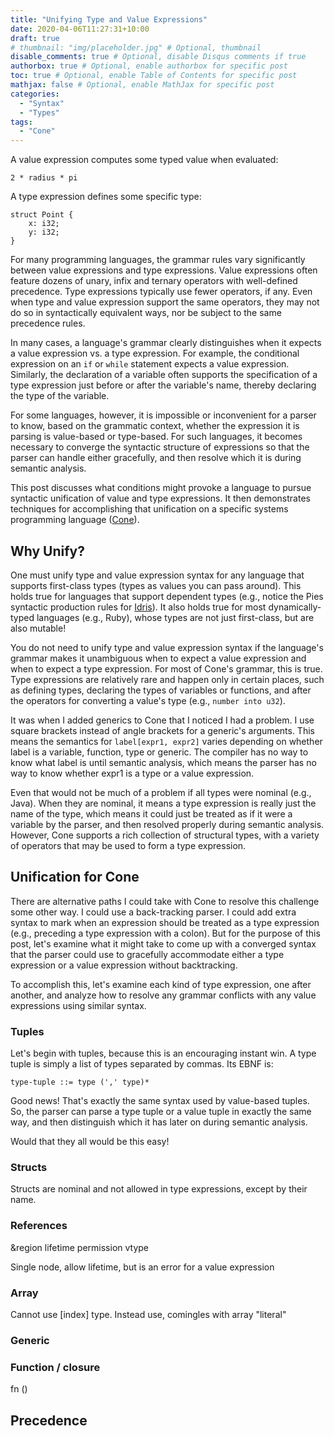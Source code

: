 ```yaml
---
title: "Unifying Type and Value Expressions"
date: 2020-04-06T11:27:31+10:00
draft: true
# thumbnail: "img/placeholder.jpg" # Optional, thumbnail
disable_comments: true # Optional, disable Disqus comments if true
authorbox: true # Optional, enable authorbox for specific post
toc: true # Optional, enable Table of Contents for specific post
mathjax: false # Optional, enable MathJax for specific post
categories:
  - "Syntax"
  - "Types"
tags:
  - "Cone"
---
```


A value expression computes some typed value when evaluated:

    2 * radius * pi

A type expression defines some specific type:

    struct Point {
	    x: i32;
		y: i32;
	}
	
For many programming languages, the grammar rules vary significantly between value expressions
and type expressions. Value expressions often feature dozens
of unary, infix and ternary operators with well-defined precedence.
Type expressions typically use fewer operators, if any. 
Even when type and value expression support the same operators,
they may not do so in syntactically equivalent ways,
nor be subject to the same precedence rules.

In many cases, a language's grammar clearly distinguishes when it expects a
value expression vs. a type expression. For example, the conditional expression on
an `if` or `while` statement expects a value expression.
Similarly, the declaration of a variable often supports the specification
of a type expression just before or after the variable's name,
thereby declaring the type of the variable.

For some languages, however, it is impossible or inconvenient
for a parser to know, based on the grammatic context, whether
the expression it is parsing is value-based or type-based.
For such languages, it becomes necessary to converge the syntactic
structure of expressions so that the parser can handle either gracefully,
and then resolve which it is during semantic analysis.

This post discusses what conditions might provoke a language to
pursue syntactic unification of value and type expressions.
It then demonstrates techniques for accomplishing that unification
on a specific systems programming language 
([Cone](http://cone.jondgoodwin.com/)).

## Why Unify? ##

One must unify type and value expression syntax for
any language that supports first-class types (types as values you can pass around).
This holds true for languages that support dependent types
(e.g., notice the Pies syntactic production rules for
[Idris](http://docs.idris-lang.org/en/latest/reference/syntax-reference.html)).
It also holds true for most dynamically-typed languages (e.g., Ruby),
whose types are not just first-class, but are also mutable!

You do not need to unify type and value expression syntax if
the language's grammar makes it unambiguous when to expect
a value expression and when to expect a type expression.
For most of Cone's grammar, this is true. Type expressions
are relatively rare and happen only in certain places,
such as defining types, declaring the types of variables or functions,
and after the operators for converting a value's type (e.g., `number into u32`).

It was when I added generics to Cone that I noticed I had a problem.
I use square brackets instead of angle brackets for a generic's arguments.
This means the semantics for `label[expr1, expr2]` varies depending on
whether label is a variable, function, type or generic.
The compiler has no way to know what label is until semantic analysis,
which means the parser has no way to know whether expr1 is a type or a value expression.

Even that would not be much of a problem if all types were nominal (e.g., Java).
When they are nominal, it means a type expression is really just the name of the type,
which means it could just be treated as if it were a variable by the parser,
and then resolved properly during semantic analysis.
However, Cone supports a rich collection of structural types,
with a variety of operators that may be used to form a type expression.

## Unification for Cone ##

There are alternative paths I could take with Cone to resolve this challenge
some other way. I could use a back-tracking parser. I could add extra syntax
to mark when an expression should be treated as a type expression
(e.g., preceding a type expression with a colon).
But for the purpose of this post, let's examine what
it might take to come up with a converged syntax that the parser
could use to gracefully accommodate either a type expression or a value expression
without backtracking.

To accomplish this, let's examine each kind of type expression, one after another,
and analyze how to resolve any grammar conflicts with any value expressions
using similar syntax.

### Tuples ###

Let's begin with tuples, because this is an encouraging instant win.
A type tuple is simply a list of types separated by commas. Its EBNF is:

    type-tuple ::= type (',' type)*
	
Good news! That's exactly the same syntax used by value-based tuples.
So, the parser can parse a type tuple or a value tuple in exactly the same way,
and then distinguish which it has later on during semantic analysis.

Would that they all would be this easy!

### Structs ###

Structs are nominal and not allowed in type expressions, except by their name.

### References ###

&region lifetime permission vtype

Single node, allow lifetime, but is an error for a value expression

### Array ###

Cannot use [index] type. Instead use, comingles with array "literal"

### Generic ###

### Function / closure ###

fn () 

## Precedence ##
